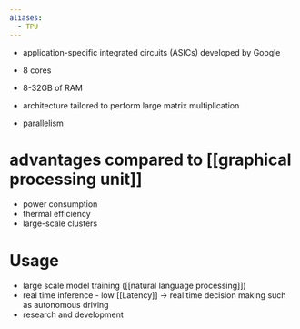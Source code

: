 ```yaml
---
aliases:
  - TPU
---
```



- application-specific integrated circuits (ASICs) developed by Google
- 8 cores 
- 8-32GB of RAM 

- architecture tailored to perform large matrix multiplication 
- parallelism

# advantages compared to [[graphical processing unit]]

- power consumption
- thermal efficiency
- large-scale clusters

# Usage

- large scale model training ([[natural language processing]])
- real time inference - low [[Latency]] -> real time decision making such as autonomous driving
- research and development
